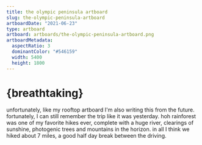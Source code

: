 ```yaml
---
title: the olympic peninsula artboard
slug: the-olympic-peninsula-artboard
artboardDate: "2021-06-23"
type: artboard
artboard: artboards/the-olympic-peninsula-artboard.png
artboardMetadata:
  aspectRatio: 3
  dominantColor: "#546159"
  width: 5400
  height: 1800
---
```


# {breathtaking}

unfortunately, like my rooftop artboard I'm also writing this from the future. fortunately, I can still remember the trip like it was yesterday. hoh rainforest was one of my favorite hikes ever, complete with a huge river, clearings of sunshine, photogenic trees and mountains in the horizon. in all I think we hiked about 7 miles, a good half day break between the driving.

